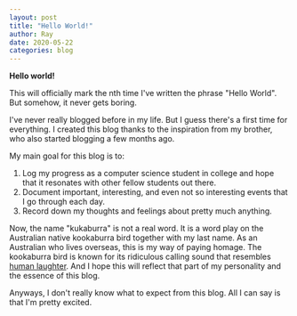 ```yaml
---
layout: post
title: "Hello World!"
author: Ray
date: 2020-05-22
categories: blog
---
```

**Hello world!**

This will officially mark the nth time I've written the phrase "Hello World". But somehow, it never gets boring.

I've never really blogged before in my life. But I guess there's a first time for everything. I created this blog thanks to the inspiration from my brother, who also started blogging a few months ago.

My main goal for this blog is to:

1. Log my progress as a computer science student in college and hope that it resonates with other fellow students out there.
2. Document important, interesting, and even not so interesting events that I go through each day.
3. Record down my thoughts and feelings about pretty much anything.

Now, the name "kukaburra" is not a real word. It is a word play on the Australian native kookaburra bird together with my last name. As an Australian who lives overseas, this is my way of paying homage. The kookaburra bird is known for its ridiculous calling sound that resembles [human laughter](https://www.youtube.com/watch?v=S0ZbykXlg6Q). And I hope this will reflect that part of my personality and the essence of this blog. 

Anyways, I don't really know what to expect from this blog. All I can say is that I'm pretty excited.
